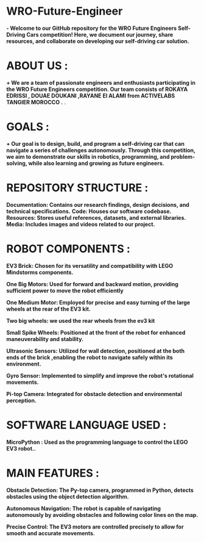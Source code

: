 # WRO-Future-Engineer
**- Welcome to our GitHub repository for the WRO Future Engineers Self-Driving Cars competition! Here, we document our journey, share resources, and collaborate on developing our self-driving car solution.**

# ABOUT US :

 **+ We are a team of passionate engineers and enthusiasts participating in the WRO Future Engineers competition. Our team consists of ROKAYA EDRISSI , DOUAE DOUKANI ,RAYANE El ALAMI  from ACTIVELABS TANGIER MOROCCO .**
.

# GOALS :
 
 **+ Our goal is to design, build, and program a self-driving car that can navigate a series of challenges autonomously. Through this competition, we aim to demonstrate our skills in robotics, programming, and problem-solving, while also learning and growing as future engineers.**

# REPOSITORY  STRUCTURE :

  **Documentation: Contains our research findings, design decisions, and technical specifications.**
  **Code: Houses our software codebase.**
  **Resources: Stores useful references, datasets, and external libraries.**
  **Media: Includes images and videos related to our project.**

# ROBOT COMPONENTS :
    
**EV3 Brick: Chosen for its versatility and compatibility with LEGO Mindstorms components.**
  
**One Big Motors: Used for forward and backward motion, providing sufficient power to move the robot efficiently**
  
**One Medium Motor: Employed for precise and easy turning of the large wheels at the rear of the EV3 kit.**

**Two big wheels: we used the rear wheels from the ev3 kit**
  
**Small Spike Wheels: Positioned at the front of the robot for enhanced maneuverability and stability.**

**Ultrasonic Sensors: Utilized for wall detection, positioned at the both ends of the brick ,enabling the robot to navigate safely within its environment.**
  
**Gyro Sensor: Implemented to simplify and improve the robot's rotational movements.**
  
**Pi-top Camera: Integrated for obstacle detection and environmental perception.**

# SOFTWARE LANGUAGE USED : 

**MicroPython : Used as the programming language to control the LEGO EV3 robot..**

# MAIN FEATURES : 

**Obstacle Detection: The Py-top camera, programmed in Python, detects obstacles using the object detection algorithm.**

**Autonomous Navigation: The robot is capable of navigating autonomously by avoiding obstacles and following color lines on the map.**

**Precise Control: The EV3 motors are controlled precisely to allow for smooth and accurate movements.**





